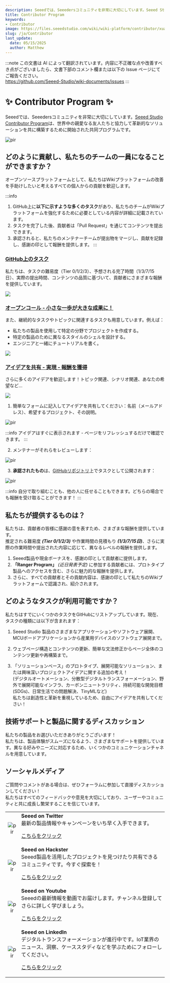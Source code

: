 ```yaml
---
description: Seeedでは、Seeedersコミュニティを非常に大切にしています。Seeed Studio Contributor Programは、世界中の親愛なる友人たちと協力して革新的なソリューションを共に構築するために開始された共同プログラムです。
title: Contributor Program
keywords:
- Contributor
image: https://files.seeedstudio.com/wiki/wiki-platform/contributor/xuanchuan.jpg
slug: /ja/Contributor
last_update:
  date: 05/15/2025
  author: Matthew
---
```

:::note
この文書は AI によって翻訳されています。内容に不正確な点や改善すべき点がございましたら、文書下部のコメント欄または以下の Issue ページにてご報告ください。  
https://github.com/Seeed-Studio/wiki-documents/issues
:::

# ✨ Contributor Program ✨ 

Seeedでは、Seeedersコミュニティを非常に大切にしています。[Seeed Studio Contributor Program](/contributors)は、世界中の親愛なる友人たちと協力して革新的なソリューションを共に構築するために開始された共同プログラムです。

<p style={{textAlign: 'center'}}><img src="http://files.seeedstudio.com/wiki/wiki-platform/contributor/contributors.png" alt="pir" width={800} height="auto" /></p>


## どのように貢献し、私たちのチームの一員になることができますか？

オープンソースプラットフォームとして、私たちはWikiプラットフォームの改善を手助けしたいと考えるすべての個人からの貢献を歓迎します。

:::info
1. GitHub上に**以下に示すような多くのタスク**があり、私たちのチームがWikiプラットフォームを強化するために必要としている内容が詳細に記載されています。
2. タスクを完了した後、貢献者は「Pull Request」を通じてコンテンツを提出できます。
3. 承認されると、私たちのメンテナーチームが提出物をマージし、貢献を記録し、感謝の印として報酬を提供します。
:::

### [GitHub上のタスク](https://github.com/orgs/Seeed-Studio/projects/6)

私たちは、タスクの難易度（Tier 0/1/2/3）、予想される完了時間（1/3/7/15日）、実際の提出時間、コンテンツの品質に基づいて、貢献者にさまざまな報酬を提供しています。

![](http://files.seeedstudio.com/wiki/wiki-platform/contributor/github_assignment_2.png)

### [オープンコール - 小さな一歩が大きな成果に！](https://wiki.seeedstudio.com/ja/contributors/)

また、継続的なタスクやトピックに関連するタスクも用意しています。例えば：

- 私たちの製品を使用して特定の分野でプロジェクトを作成する。
- 特定の製品のために異なるスタイルのシェルを設計する。
- エンジニアと一緒にチュートリアルを書く。

![](http://files.seeedstudio.com/wiki/wiki-platform/contributor/open_call.png)

### [アイデアを共有 - 実現 - 報酬を獲得](https://wiki.seeedstudio.com/ja/contributors/)

さらに多くのアイデアを歓迎します！トピック関連、シナリオ関連、あなたの希望など...

![](http://files.seeedstudio.com/wiki/wiki-platform/contributor/submit.png)

1. 簡単なフォームに記入してアイデアを共有してください：名前（メールアドレス）、希望するプロジェクト、その説明。

<p style={{textAlign: 'center'}}><img src="http://files.seeedstudio.com/wiki/wiki-platform/contributor/wish.png" alt="pir" width={400} height="auto" /></p>

:::info
アイデアはすぐに表示されます - ページをリフレッシュするだけで確認できます。
:::

2. メンテナーがそれらをレビューします：

<p style={{textAlign: 'center'}}><img src="http://files.seeedstudio.com/wiki/wiki-platform/contributor/submit_2.png" alt="pir" width={1000} height="auto" /></p>

3. **承認されたもの**は、[GitHubリポジトリ](https://github.com/orgs/Seeed-Studio/projects/6/views/1)上でタスクとして公開されます：

<p style={{textAlign: 'center'}}><img src="http://files.seeedstudio.com/wiki/wiki-platform/contributor/submit_3.png" alt="pir" width={400} height="auto" /></p>

:::info
自分で取り組むことも、他の人に任せることもできます。どちらの場合でも報酬を受け取ることができます！
:::

## 私たちが提供するものは？

私たちは、貢献者の皆様に感謝の意を表すため、さまざまな報酬を提供しています。  
推定される難易度 ***(Tier 0/1/2/3)*** や作業時間の見積もり ***(1/3/7/15日)***、さらに実際の作業時間や提出された内容に応じて、異なるレベルの報酬を提供します。

1. Seeed製品や現金ボーナスを、感謝の印として貢献者に提供します。
2. **「Ranger Program」** *(近日発表予定)* に参加する貢献者には、プロトタイプ製品へのアクセスを含む、さらに魅力的な報酬を提供します。
3. さらに、すべての貢献者とその貢献内容は、感謝の印として私たちのWikiプラットフォームで認識され、紹介されます。

## どのようなタスクが利用可能ですか？

私たちはすでにいくつかのタスクをGitHubにリストアップしています。現在、タスクの種類には以下が含まれます：

1. Seeed Studio 製品のさまざまなアプリケーションやソフトウェア展開、MCUボードアプリケーションから産業用デバイスのソフトウェア展開まで。

2. ウェブページ構造とコンテンツの更新、簡単な文法修正からページ全体のコンテンツ更新や再構築まで。

3. 「ソリューションベース」のプロトタイプ、展開可能なソリューション、または興味深いプロジェクトアイデアに関する追加の考え！  
   (デジタルオートメーション、分散型デジタルトランスフォーメーション、野外で展開可能なインフラ、カーボンニュートラリティ、持続可能な開発目標(SDGs)、日常生活での問題解決、TinyMLなど)  
   私たちは創造性と革新を重視しているため、自由にアイデアを共有してください！

## 技術サポートと製品に関するディスカッション

私たちの製品をお選びいただきありがとうございます！  
私たちは、製品体験がスムーズになるよう、さまざまなサポートを提供しています。異なる好みやニーズに対応するため、いくつかのコミュニケーションチャネルを用意しています。

<div class="button_tech_support_container">
<a href="https://forum.seeedstudio.com/" class="button_forum"></a> 
<a href="https://www.seeedstudio.com/contacts" class="button_email"></a>
</div>

<div class="button_tech_support_container">
<a href="https://discord.gg/eWkprNDMU7" class="button_discord"></a> 
<a href="https://github.com/Seeed-Studio/wiki-documents/discussions/69" class="button_discussion"></a>
</div>

## ソーシャルメディア

ご質問やコメントがある場合は、ぜひフォーラムに参加して直接ディスカッションしてください！  
私たちはすべてのフィードバックや意見を大切にしており、ユーザーやコミュニティと共に成長し繁栄することを信じています。

<table align="center">
  <tbody>
    <tr>
      <td align="center"><p style={{textAlign: 'center'}}><img src="https://files.seeedstudio.com/wiki/IndexWiki/Twitter1.png" alt="pir" width={60} height="auto" /></p></td>
      <td align="left"><strong>Seeed on Twitter</strong><br />最新の製品情報やキャンペーンをいち早く入手できます。<p><a href="https://twitter.com/seeedstudio" target="_blank">こちらをクリック</a></p></td>
    </tr>
    <tr>
      <td align="center"><p style={{textAlign: 'center'}}><img src="https://files.seeedstudio.com/wiki/IndexWiki/hackster1.png" alt="pir" width={200} height="auto" /></p></td>
      <td align="left"><strong>Seeed on Hackster</strong><br />Seeed製品を活用したプロジェクトを見つけたり共有できるコミュニティです。今すぐ探索を！<p><a href="https://www.hackster.io/seeed" target="_blank">こちらをクリック</a></p></td>
    </tr>
    <tr>
      <td align="center"><p style={{textAlign: 'center'}}><img src="https://files.seeedstudio.com/wiki/IndexWiki/YouTube.png" alt="pir" width={300} height="auto" /></p></td>
      <td align="left"><strong>Seeed on Youtube</strong><br />Seeedの最新情報を動画でお届けします。チャンネル登録してさらに詳しく学びましょう。<p><a href="http://www.youtube.com/c/SeeedStudioSZ" target="_blank">こちらをクリック</a></p></td>
    </tr>
    <tr>
      <td align="center"><p style={{textAlign: 'center'}}><img src="https://files.seeedstudio.com/wiki/IndexWiki/LinkedIn_Logo.png" alt="pir" width={300} height="auto" /></p></td>
      <td align="left"><strong>Seeed on LinkedIn</strong><br />デジタルトランスフォーメーションが進行中です。IoT業界のニュース、洞察、ケーススタディなどを学ぶためにフォローしてください。<p><a href="https://www.linkedin.com/company/seeedstudio" target="_blank">こちらをクリック</a></p></td>
    </tr>
  </tbody>
</table>